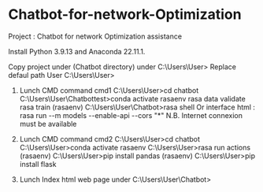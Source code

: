 # Chatbot-for-network-Optimization
Project : Chatbot for network Optimization assistance


Install Python 3.9.13 and Anaconda 22.11.1.

Copy project under (Chatbot directory) under C:\Users\User>
Replace defaul path User C:\Users\User>

1. Lunch CMD command
cmd1
C:\Users\User>cd chatbot
C:\Users\User\Chatbottest>conda activate rasaenv
rasa data validate
rasa train
(rasaenv) C:\Users\User\Chatbot>rasa shell
Or 
interface html :  rasa run --m models --enable-api --cors "*"
N.B. Internet connexion must be available

2. Lunch CMD command
cmd2
C:\Users\User>cd chatbot
C:\Users\User>conda activate rasaenv
C:\Users\User>rasa run actions
(rasaenv) C:\Users\User>pip install pandas
(rasaenv) C:\Users\User>pip install flask

3. Lunch Index html web page under C:\Users\User\Chatbot>
